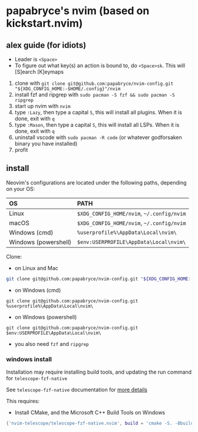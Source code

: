 # papabryce's nvim (based on kickstart.nvim)

## alex guide (for idiots)
- Leader is `<Space>`
- To figure out what key(s) an action is bound to, do `<Space>sk`. This will [S]earch [K]eymaps
1. clone with `git clone git@github.com:papabryce/nvim-config.git "${XDG_CONFIG_HOME:-$HOME/.config}"/nvim`
2. install fzf and ripgrep with `sudo pacman -S fzf && sudo pacman -S ripgrep`
3. start up nvim with `nvim`
4. type `:Lazy`, then type a capital `S`, this will install all plugins. When it is done, exit with `q`
5. type `:Mason`, then type a capital `S`, this will install all LSPs. When it is done, exit with `q`
6. uninstall vscode with `sudo pacman -R code` (or whatever godforsaken binary you have installed)
7. profit


## install

Neovim's configurations are located under the following paths, depending on your OS:

| OS | PATH |
| :- | :--- |
| Linux | `$XDG_CONFIG_HOME/nvim`, `~/.config/nvim` |
| macOS | `$XDG_CONFIG_HOME/nvim`, `~/.config/nvim` |
| Windows (cmd)| `%userprofile%\AppData\Local\nvim\` |
| Windows (powershell)| `$env:USERPROFILE\AppData\Local\nvim\` |

Clone:

- on Linux and Mac
```sh
git clone git@github.com:papabryce/nvim-config.git "${XDG_CONFIG_HOME:-$HOME/.config}"/nvim
```

- on Windows (cmd)
```
git clone git@github.com:papabryce/nvim-config.git %userprofile%\AppData\Local\nvim\ 
```

- on Windows (powershell)
```
git clone git@github.com:papabryce/nvim-config.git $env:USERPROFILE\AppData\Local\nvim\ 
```

- you also need `fzf` and `ripgrep`


### windows install

Installation may require installing build tools, and updating the run command for `telescope-fzf-native`

See `telescope-fzf-native` documentation for [more details](https://github.com/nvim-telescope/telescope-fzf-native.nvim#installation)

This requires:

- Install CMake, and the Microsoft C++ Build Tools on Windows

```lua
{'nvim-telescope/telescope-fzf-native.nvim', build = 'cmake -S. -Bbuild -DCMAKE_BUILD_TYPE=Release && cmake --build build --config Release && cmake --install build --prefix build' }
```

